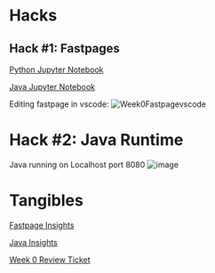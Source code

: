 # Hacks

## Hack #1: Fastpages
[Python Jupyter Notebook](https://sanjayb06.github.io/tri1fastpages/2022/08/21/Python-Jupyter-Notebook.html)

[Java Jupyter Notebook](https://sanjayb06.github.io/tri1fastpages/2022/08/21/Java-Jupyter-Notebook.html)

Editing fastpage in vscode:
![Week0Fastpagevscode](https://user-images.githubusercontent.com/70538669/185844274-206d91a2-54a9-4b1e-a81e-4a23d5f2a198.png)


# Hack #2: Java Runtime 

Java running on Localhost port 8080
![image](https://user-images.githubusercontent.com/70538669/185844985-67290c58-0f41-4b45-8e24-38b1f939c1a7.png)

# Tangibles

[Fastpage Insights](https://github.com/SanjayB06/tri1fastpages/graphs/contributors)

[Java Insights](https://github.com/SanjayB06/tri1csa/graphs/contributors)

[Week 0 Review Ticket](https://github.com/SanjayB06/tri1fastpages/issues/2)
